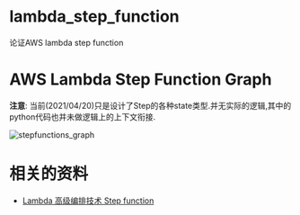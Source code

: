 # lambda_step_function

论证AWS lambda step function

# AWS Lambda Step Function Graph
**注意**: 当前(2021/04/20)只是设计了Step的各种state类型.并无实际的逻辑,其中的python代码也并未做逻辑上的上下文衔接.

![stepfunctions_graph](https://markdown-1.oss-cn-shenzhen.aliyuncs.com/mk/stepfunctions_graph.svg)

# 相关的资料

- [Lambda 高级编排技术 Step function](https://www.omoz.cc/9b4225326e5413763ebc8a42e5b809c9/)